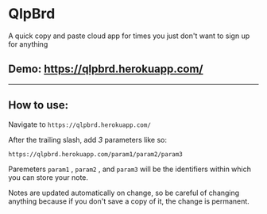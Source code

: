 # QlpBrd

A quick copy and paste cloud app for times you just don't want to sign up for anything

## Demo: https://qlpbrd.herokuapp.com/

---

## How to use:

Navigate to `https://qlpbrd.herokuapp.com/`

After the trailing slash, add _3_ parameters like so:

`https://qlpbrd.herokuapp.com/param1/param2/param3`

Paremeters `param1` , `param2` , and `param3` will be the identifiers within which you can store your note.

Notes are updated automatically on change, so be careful of changing anything because if you don't save a copy of it, the change is permanent.
